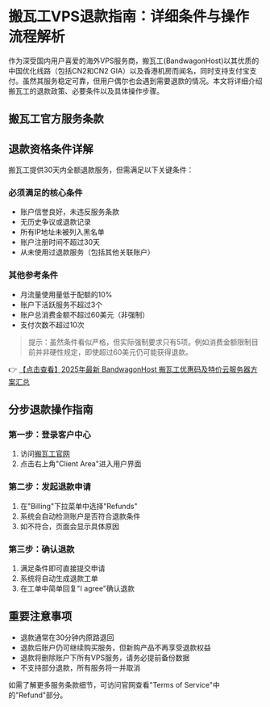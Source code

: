 # 搬瓦工VPS退款指南：详细条件与操作流程解析

作为深受国内用户喜爱的海外VPS服务商，搬瓦工(BandwagonHost)以其优质的中国优化线路（包括CN2和CN2 GIA）以及香港机房而闻名，同时支持支付宝支付。虽然其服务稳定可靠，但用户偶尔也会遇到需要退款的情况。本文将详细介绍搬瓦工的退款政策、必要条件以及具体操作步骤。

## 搬瓦工官方服务条款

## 退款资格条件详解

搬瓦工提供30天内全额退款服务，但需满足以下关键条件：

### 必须满足的核心条件
- 账户信誉良好，未违反服务条款
- 无历史争议或退款记录
- 所有IP地址未被列入黑名单
- 账户注册时间不超过30天
- 从未使用过退款服务（包括其他关联账户）

### 其他参考条件
- 月流量使用量低于配额的10%
- 账户下活跃服务不超过3个
- 账户总消费金额不超过60美元（非强制）
- 支付次数不超过10次

> 提示：虽然条件看似严格，但实际强制要求只有5项。例如消费金额限制目前并非硬性规定，即使超过60美元仍可能获得退款。

👉 [【点击查看】2025年最新 BandwagonHost 搬瓦工优惠码及特价云服务器方案汇总](https://bit.ly/banwagon)

## 分步退款操作指南

### 第一步：登录客户中心
1. 访问[搬瓦工官网](https://bit.ly/banwagon)
2. 点击右上角"Client Area"进入用户界面

### 第二步：发起退款申请
1. 在"Billing"下拉菜单中选择"Refunds"
2. 系统会自动检测账户是否符合退款条件
3. 如不符合，页面会显示具体原因

### 第三步：确认退款
1. 满足条件即可直接提交申请
2. 系统将自动生成退款工单
3. 在工单中简单回复"I agree"确认退款

## 重要注意事项
- 退款通常在30分钟内原路退回
- 退款后账户仍可继续购买服务，但新购产品不再享受退款权益
- 退款将删除账户下所有VPS服务，请务必提前备份数据
- 不支持部分退款，所有服务将一并取消

如需了解更多服务条款细节，可访问官网查看"Terms of Service"中的"Refund"部分。